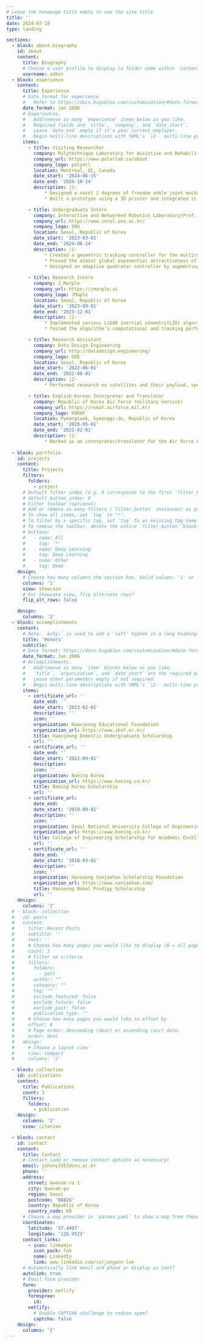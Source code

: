 ```yaml
---
# Leave the homepage title empty to use the site title
title: ''
date: 2024-07-10
type: landing

sections:
  - block: about.biography
    id: about
    content:
      title: Biography
      # Choose a user profile to display (a folder name within `content/authors/`)
      username: admin
  - block: experience
    content:
      title: Experience
      # Date format for experience
      #   Refer to https://docs.hugoblox.com/customization/#date-format
      date_format: Jan 2006
      # Experiences.
      #   Add/remove as many `experience` items below as you like.
      #   Required fields are `title`, `company`, and `date_start`.
      #   Leave `date_end` empty if it's your current employer.
      #   Begin multi-line descriptions with YAML's `|2-` multi-line prefix.
      items:
        - title: Visiting Researcher
          company: Polytechnique Laboratory for Assistive and Rehabilitation technologies (Prof. Abolfazl Mohebbi)
          company_url: https://www.polarlab.ca/about
          company_logo: polymtl
          location: Montréal, QC, Canada
          date_start: '2024-06-15'
          date_end: '2024-10-14'
          description: |2-
              * Designed a novel 2 degrees of freedom ankle joint mechanism using a compliant mechanism to enable inversion and eversion movements as well as dorsiflexion and plantarflexion.
              * Built a prototype using a 3D printer and integrated it with the existing PERL ankle exoskeleton to confirm the mechanism's performance

        - title: Undergraduate Intern
          company: Interactive and Networked Robotics Laboratory(Prof. Dongjun Lee)
          company_url: https://www.inrol.snu.ac.kr/
          company_logo: SNU
          location: Seoul, Republic of Korea
          date_start: '2023-03-01'
          date_end: '2024-06-14'
          description: |2-
              * Created a geometric tracking controller for the multirotor with collective pitch-tilting capable of tracking a 5‑variable trajectory consisting of position, yaw, and pitch, which was shown to be differentially flat outputs of the vehicle dynamics.
              * Proved the almost global exponential attractiveness of the controlled vehicle dynamics using Lyapunov analysis, and demonstrated the stability using a Matlab numerical simulation.
              * Designed an adaptive quadrotor controller by augmenting the geometric tracking controller for the quadrotor with an adaptive control law based on the geodesic distance of the manifold of physically consistent inertial parameters.
        
        - title: Research Intern
          company: J.Marple
          company_url: https://jmarple.ai
          company_logo: JMaple
          location: Seoul, Republic of Korea
          date_start: '2023-09-01'
          date_end: '2023-12-01'
          description: |2-
              * Implemented various LiDAR inertial odometry(LIO) algorithms for quadrotor navigation without GPS.
              * Tested the algorithm’s computational and tracking performance using pre‑recorded LiDAR data.

        - title: Research Assistant
          company: Data Design Engineering
          company_url: http://datadesign.engineering/
          company_logo: DDE
          location: Seoul, Republic of Korea
          date_start: '2022-06-01'
          date_end: '2022-08-01'
          description: |2-
              * Performed research on satellites and their payload, specifically focusing on Earth observation satellites and synthetic aperture radar(SAR).

        - title: English-Korean Interpreter and Translator
          company: Republic of Korea Air Force (military service)
          company_url: https://rokaf.airforce.mil.kr/
          company_logo: ROKAF
          location: Pyeongtaek, Gyeonggi-do, Republic of Korea
          date_start: '2020-05-01'
          date_end: '2022-02-01'
          description: |2-
              * Worked as an interpreter/translator for the Air Force Operations Command A3, interpreting various operational dialogue between ROK and US air force officers, and translating English USAF documents, doctrines and emails for our ROK members and vice versa.
  
  - block: portfolio
    id: projects
    content:
      title: Projects
      filters:
        folders:
          - project
      # Default filter index (e.g. 0 corresponds to the first `filter_button` instance below).
      # default_button_index: 0
      # Filter toolbar (optional).
      # Add or remove as many filters (`filter_button` instances) as you like.
      # To show all items, set `tag` to "*".
      # To filter by a specific tag, set `tag` to an existing tag name.
      # To remove the toolbar, delete the entire `filter_button` block.
      # buttons:
      #   - name: All
      #     tag: '*'
      #   - name: Deep Learning
      #     tag: Deep Learning
      #   - name: Other
      #     tag: Demo
    design:
      # Choose how many columns the section has. Valid values: '1' or '2'.
      columns: '1'
      view: showcase
      # For Showcase view, flip alternate rows?
      flip_alt_rows: false

    design:
      columns: '2'
  - block: accomplishments
    content:
      # Note: `&shy;` is used to add a 'soft' hyphen in a long heading.
      title: 'Honors'
      subtitle:
      # Date format: https://docs.hugoblox.com/customization/#date-format
      date_format: Jan 2006
      # Accomplishments.
      #   Add/remove as many `item` blocks below as you like.
      #   `title`, `organization`, and `date_start` are the required parameters.
      #   Leave other parameters empty if not required.
      #   Begin multi-line descriptions with YAML's `|2-` multi-line prefix.
      items:
        - certificate_url: ''
          date_end: ''
          date_start: '2023-02-01'
          description: ''
          icon: ''
          organization: Kwanjeong Educational Foundation
          organization_url: https://www.ikef.or.kr/
          title: Kwanjeong Domestic Undergraduate Scholarship
          url: ''
        - certificate_url: ''
          date_end: ''
          date_start: '2022-09-01'
          description: 
          icon: ''
          organization: Boeing Korea
          organization_url: https://www.boeing.co.kr/
          title: Boeing Korea Scholarship
          url: ''
        - certificate_url: 
          date_end: 
          date_start: '2019-09-01'
          description: ''
          icon: ''
          organization: Seoul National University College of Engineering
          organization_url: https://www.boeing.co.kr/
          title: College of Engineering Scholarship for Academic Excellence
          url: ''
        - certificate_url: ''
          date_end: ''
          date_start: '2018-03-01'
          description: ''
          icon: ''
          organization: Hanseong Sonjaehan Scholarship Foundation
          organization_url: https://www.sonjaehan.com/
          title: Hanseong Nobel Prodigy Scholarship
          url: ''
    design:
      columns: '2'
  # - block: collection
  #   id: posts
  #   content:
  #     title: Recent Posts
  #     subtitle: ''
  #     text: ''
  #     # Choose how many pages you would like to display (0 = all pages)
  #     count: 3
  #     # Filter on criteria
  #     filters:
  #       folders:
  #         - post
  #       author: ""
  #       category: ""
  #       tag: ""
  #       exclude_featured: false
  #       exclude_future: false
  #       exclude_past: false
  #       publication_type: ""
  #     # Choose how many pages you would like to offset by
  #     offset: 0
  #     # Page order: descending (desc) or ascending (asc) date.
  #     order: desc
  #   design:
  #     # Choose a layout view
  #     view: compact
  #     columns: '2'

  - block: collection
    id: publications
    content:
      title: Publications
      count: 3
      filters:
        folders:
          - publication
    design:
      columns: '2'
      view: citation

  - block: contact    
    id: contact
    content:
      title: Contact
      # Contact (add or remove contact options as necessary)
      email: johnny3357@snu.ac.kr
      phone: ''
      address:
        street: Gwanak-ro 1
        city: Gwanak-gu
        region: Seoul
        postcode: '08826'
        country: Republic of Korea
        country_code: KR
      # Choose a map provider in `params.yaml` to show a map from these coordinates
      coordinates:
        latitude: '37.4497'
        longitude: '126.9523'  
      contact_links:
        - icon: linkedin
          icon_pack: fab
          name: LinkedIn
          link: www.linkedin.com/in/jongann-lee
      # Automatically link email and phone or display as text?
      autolink: true
      # Email form provider
      form:
        provider: netlify
        formspree:
          id:
        netlify:
          # Enable CAPTCHA challenge to reduce spam?
          captcha: false
    design:
      columns: '2'
---
```

